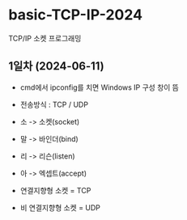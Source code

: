 # basic-TCP-IP-2024
TCP/IP 소켓 프로그래밍

## 1일차 (2024-06-11)
- cmd에서 ipconfig를 치면 Windows IP 구성 창이 뜸

- 전송방식 : TCP / UDP

- 소 -> 소켓(socket)
- 말 -> 바인더(bind)
- 리 -> 리슨(listen)
- 아 -> 엑셉트(accept)

- 연결지향형 소켓 = TCP

- 비 연결지향형 소켓 = UDP
